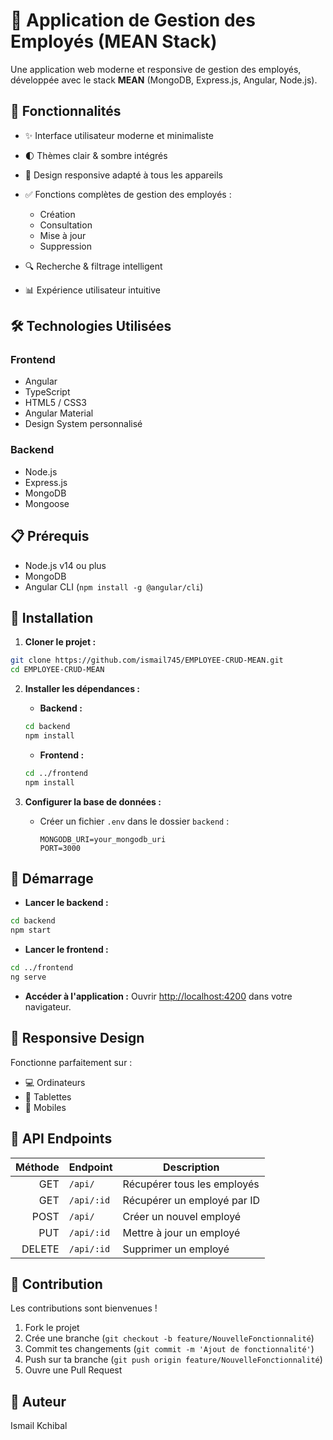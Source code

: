# 🚀 Application de Gestion des Employés (MEAN Stack)

Une application web moderne et responsive de gestion des employés, développée avec le stack **MEAN** (MongoDB, Express.js, Angular, Node.js).

## 🌟 Fonctionnalités

* ✨ Interface utilisateur moderne et minimaliste
* 🌓 Thèmes clair & sombre intégrés
* 📱 Design responsive adapté à tous les appareils
* ✅ Fonctions complètes de gestion des employés :

  * Création
  * Consultation
  * Mise à jour
  * Suppression
* 🔍 Recherche & filtrage intelligent
* 📊 Expérience utilisateur intuitive

## 🛠️ Technologies Utilisées

### Frontend

* Angular
* TypeScript
* HTML5 / CSS3
* Angular Material
* Design System personnalisé

### Backend

* Node.js
* Express.js
* MongoDB
* Mongoose

## 📋 Prérequis

* Node.js v14 ou plus
* MongoDB
* Angular CLI (`npm install -g @angular/cli`)

## 🚀 Installation

1. **Cloner le projet :**

```bash
git clone https://github.com/ismail745/EMPLOYEE-CRUD-MEAN.git
cd EMPLOYEE-CRUD-MEAN
```

2. **Installer les dépendances :**

   * **Backend :**

   ```bash
   cd backend
   npm install
   ```

   * **Frontend :**

   ```bash
   cd ../frontend
   npm install
   ```

3. **Configurer la base de données :**

   * Créer un fichier `.env` dans le dossier `backend` :

     ```
     MONGODB_URI=your_mongodb_uri
     PORT=3000
     ```

## 🎯 Démarrage

* **Lancer le backend :**

```bash
cd backend
npm start
```

* **Lancer le frontend :**

```bash
cd ../frontend
ng serve
```

* **Accéder à l'application :**
  Ouvrir [http://localhost:4200](http://localhost:3000) dans votre navigateur.

## 📱 Responsive Design

Fonctionne parfaitement sur :

* 💻 Ordinateurs
* 📱 Tablettes
* 📱 Mobiles

## 🔄 API Endpoints

| Méthode | Endpoint             | Description                 |
| ------: | -------------------- | --------------------------- |
|     GET | `/api/`              | Récupérer tous les employés |
|     GET | `/api/:id`           | Récupérer un employé par ID |
|    POST | `/api/`              | Créer un nouvel employé     |
|     PUT | `/api/:id`           | Mettre à jour un employé    |
|  DELETE | `/api/:id`           | Supprimer un employé        |

## 👥 Contribution

Les contributions sont bienvenues !

1. Fork le projet
2. Crée une branche (`git checkout -b feature/NouvelleFonctionnalité`)
3. Commit tes changements (`git commit -m 'Ajout de fonctionnalité'`)
4. Push sur ta branche (`git push origin feature/NouvelleFonctionnalité`)
5. Ouvre une Pull Request


## 👥 Auteur

Ismail Kchibal
